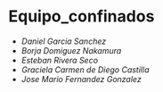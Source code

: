 # **Equipo_confinados**
- *Daniel Garcia Sanchez*
- *Borja Domiguez Nakamura*
- *Esteban Rivera Seco*
- *Graciela Carmen de Diego Castilla*
- *Jose Mario Fernandez Gonzalez*
